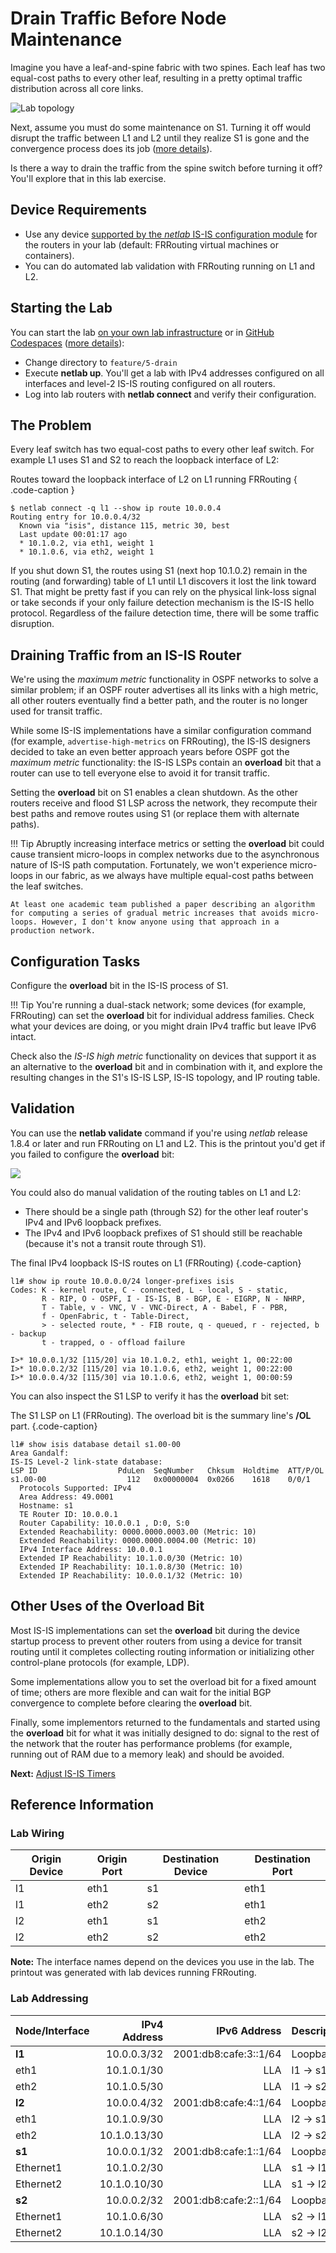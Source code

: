 # Drain Traffic Before Node Maintenance

Imagine you have a leaf-and-spine fabric with two spines. Each leaf has two equal-cost paths to every other leaf, resulting in a pretty optimal traffic distribution across all core links. 

![Lab topology](topology-drain.png)

Next, assume you must do some maintenance on S1. Turning it off would disrupt the traffic between L1 and L2 until they realize S1 is gone and the convergence process does its job ([more details](https://blog.ipspace.net/2020/11/fast-failover-implementation/)).

Is there a way to drain the traffic from the spine switch before turning it off? You'll explore that in this lab exercise.

## Device Requirements

* Use any device [supported by the _netlab_ IS-IS configuration module](https://netlab.tools/platforms/#platform-routing-support) for the routers in your lab (default: FRRouting virtual machines or containers).
* You can do automated lab validation with FRRouting running on L1 and L2.

## Starting the Lab

You can start the lab [on your own lab infrastructure](../1-setup.md) or in [GitHub Codespaces](https://github.com/codespaces/new/bgplab/isis) ([more details](https://bgplabs.net/4-codespaces/)):

* Change directory to `feature/5-drain`
* Execute **netlab up**. You'll get a lab with IPv4 addresses configured on all interfaces and level-2 IS-IS routing configured on all routers.
* Log into lab routers with **netlab connect** and verify their configuration.

## The Problem

Every leaf switch has two equal-cost paths to every other leaf switch. For example L1 uses S1 and S2 to reach the loopback interface of L2:

Routes toward the loopback interface of L2 on L1 running FRRouting
{ .code-caption }
```
$ netlab connect -q l1 --show ip route 10.0.0.4
Routing entry for 10.0.0.4/32
  Known via "isis", distance 115, metric 30, best
  Last update 00:01:17 ago
  * 10.1.0.2, via eth1, weight 1
  * 10.1.0.6, via eth2, weight 1
```

If you shut down S1, the routes using S1 (next hop 10.1.0.2) remain in the routing (and forwarding) table of L1 until L1 discovers it lost the link toward S1. That might be pretty fast if you can rely on the physical link-loss signal or take seconds if your only failure detection mechanism is the IS-IS hello protocol. Regardless of the failure detection time, there will be some traffic disruption.

## Draining Traffic from an IS-IS Router

We're using the *maximum metric* functionality in OSPF networks to solve a similar problem; if an OSPF router advertises all its links with a high metric, all other routers eventually find a better path, and the router is no longer used for transit traffic.

While some IS-IS implementations have a similar configuration command (for example, `advertise-high-metrics` on FRRouting), the IS-IS designers decided to take an even better approach years before OSPF got the *maximum metric* functionality: the IS-IS LSPs contain an **overload** bit that a router can use to tell everyone else to avoid it for transit traffic.

Setting the **overload** bit on S1 enables a clean shutdown. As the other routers receive and flood S1 LSP across the network, they recompute their best paths and remove routes using S1 (or replace them with alternate paths).

!!! Tip
    Abruptly increasing interface metrics or setting the **overload** bit could cause transient micro-loops in complex networks due to the asynchronous nature of IS-IS path computation. Fortunately, we won't experience micro-loops in our fabric, as we always have multiple equal-cost paths between the leaf switches.
    
    At least one academic team published a paper describing an algorithm for computing a series of gradual metric increases that avoids micro-loops. However, I don't know anyone using that approach in a production network.

## Configuration Tasks

Configure the **overload** bit in the IS-IS process of S1.

!!! Tip
    You're running a dual-stack network; some devices (for example, FRRouting) can set the **overload** bit for individual address families. Check what your devices are doing, or you might drain IPv4 traffic but leave IPv6 intact.

Check also the *IS-IS high metric* functionality on devices that support it as an alternative to the **overload** bit and in combination with it, and explore the resulting changes in the S1's IS-IS LSP, IS-IS topology, and IP routing table.

## Validation

You can use the **netlab validate** command if you're using *netlab* release 1.8.4 or later and run FRRouting on L1 and L2. This is the printout you'd get if you failed to configure the **overload** bit:

![](validate-drain.png)

You could also do manual validation of the routing tables on L1 and L2:

* There should be a single path (through S2) for the other leaf router's IPv4 and IPv6 loopback prefixes.
* The IPv4 and IPv6 loopback prefixes of S1 should still be reachable (because it's not a transit route through S1).

The final IPv4 loopback IS-IS routes on L1 (FRRouting)
{.code-caption}
```
l1# show ip route 10.0.0.0/24 longer-prefixes isis
Codes: K - kernel route, C - connected, L - local, S - static,
       R - RIP, O - OSPF, I - IS-IS, B - BGP, E - EIGRP, N - NHRP,
       T - Table, v - VNC, V - VNC-Direct, A - Babel, F - PBR,
       f - OpenFabric, t - Table-Direct,
       > - selected route, * - FIB route, q - queued, r - rejected, b - backup
       t - trapped, o - offload failure

I>* 10.0.0.1/32 [115/20] via 10.1.0.2, eth1, weight 1, 00:22:00
I>* 10.0.0.2/32 [115/20] via 10.1.0.6, eth2, weight 1, 00:22:00
I>* 10.0.0.4/32 [115/30] via 10.1.0.6, eth2, weight 1, 00:00:59
```

You can also inspect the S1 LSP to verify it has the **overload** bit set:

The S1 LSP on L1 (FRRouting). The overload bit is the summary line's **/OL** part.
{.code-caption}
```
l1# show isis database detail s1.00-00
Area Gandalf:
IS-IS Level-2 link-state database:
LSP ID                  PduLen  SeqNumber   Chksum  Holdtime  ATT/P/OL
s1.00-00                  112   0x00000004  0x0266    1618    0/0/1
  Protocols Supported: IPv4
  Area Address: 49.0001
  Hostname: s1
  TE Router ID: 10.0.0.1
  Router Capability: 10.0.0.1 , D:0, S:0
  Extended Reachability: 0000.0000.0003.00 (Metric: 10)
  Extended Reachability: 0000.0000.0004.00 (Metric: 10)
  IPv4 Interface Address: 10.0.0.1
  Extended IP Reachability: 10.1.0.0/30 (Metric: 10)
  Extended IP Reachability: 10.1.0.8/30 (Metric: 10)
  Extended IP Reachability: 10.0.0.1/32 (Metric: 10)
```

## Other Uses of the Overload Bit

Most IS-IS implementations can set the **overload** bit during the device startup process to prevent other routers from using a device for transit routing until it completes collecting routing information or initializing other control-plane protocols (for example, LDP).

Some implementations allow you to set the overload bit for a fixed amount of time; others are more flexible and can wait for the initial BGP convergence to complete before clearing the **overload** bit.

Finally, some implementors returned to the fundamentals and started using the **overload** bit for what it was initially designed to do: signal to the rest of the network that the router has performance problems (for example, running out of RAM due to a memory leak) and should be avoided.

**Next:** [Adjust IS-IS Timers](6-timers.md)

## Reference Information

### Lab Wiring

| Origin Device | Origin Port | Destination Device | Destination Port |
|---------------|-------------|--------------------|------------------|
| l1 | eth1 | s1 | eth1 |
| l1 | eth2 | s2 | eth1 |
| l2 | eth1 | s1 | eth2 |
| l2 | eth2 | s2 | eth2 |

**Note:** The interface names depend on the devices you use in the lab. The printout was generated with lab devices running FRRouting.

### Lab Addressing

| Node/Interface | IPv4 Address | IPv6 Address | Description |
|----------------|-------------:|-------------:|-------------|
| **l1** |  10.0.0.3/32 | 2001:db8:cafe:3::1/64 | Loopback |
| eth1 | 10.1.0.1/30 | LLA | l1 -> s1 |
| eth2 | 10.1.0.5/30 | LLA | l1 -> s2 |
| **l2** |  10.0.0.4/32 | 2001:db8:cafe:4::1/64 | Loopback |
| eth1 | 10.1.0.9/30 | LLA | l2 -> s1 |
| eth2 | 10.1.0.13/30 | LLA | l2 -> s2 |
| **s1** |  10.0.0.1/32 | 2001:db8:cafe:1::1/64 | Loopback |
| Ethernet1 | 10.1.0.2/30 | LLA | s1 -> l1 |
| Ethernet2 | 10.1.0.10/30 | LLA | s1 -> l2 |
| **s2** |  10.0.0.2/32 | 2001:db8:cafe:2::1/64 | Loopback |
| Ethernet1 | 10.1.0.6/30 | LLA | s2 -> l1 |
| Ethernet2 | 10.1.0.14/30 | LLA | s2 -> l2 |

